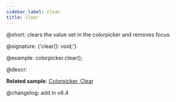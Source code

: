```yaml
---
sidebar_label: clear
title: clear
---          
```


@short: clears the value set in the colorpicker and removes focus

@signature: {'clear(): void;'}


@example:
colorpicker.clear();



@descr:


**Related sample**: [Colorpicker. Clear](https://snippet.dhtmlx.com/yg6boc09)


@changelog:
add in v6.4

